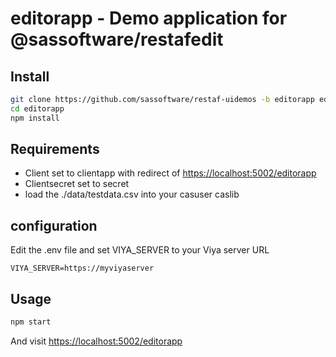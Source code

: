 # editorapp  - Demo application for @sassoftware/restafedit

## Install

```sh
git clone https://github.com/sassoftware/restaf-uidemos -b editorapp editorapp
cd editorapp
npm install
```

## Requirements

- Client set to clientapp with redirect of <https://localhost:5002/editorapp>
- Clientsecret set to secret
- load the ./data/testdata.csv into your casuser caslib

## configuration

Edit the .env file and set VIYA_SERVER to your Viya server URL

```env
VIYA_SERVER=https://myviyaserver
```

## Usage

```sh
npm start
```

And visit <https://localhost:5002/editorapp>
